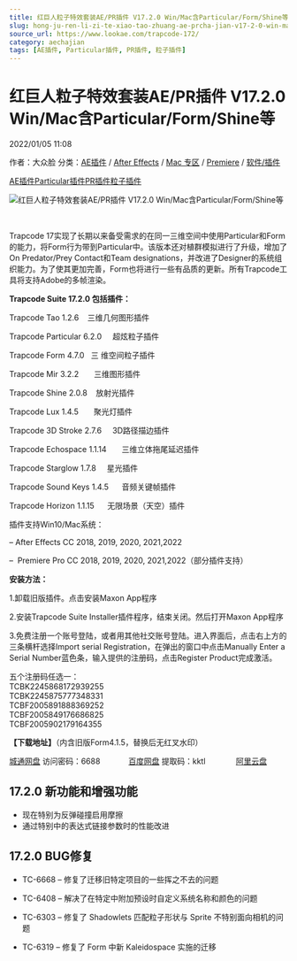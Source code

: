 ```yaml
---
title: 红巨人粒子特效套装AE/PR插件 V17.2.0 Win/Mac含Particular/Form/Shine等
slug: hong-ju-ren-li-zi-te-xiao-tao-zhuang-ae-prcha-jian-v17-2-0-win-machan-particular-form-shinedeng
source_url: https://www.lookae.com/trapcode-172/
category: aechajian
tags: [AE插件, Particular插件, PR插件, 粒子插件]
---
```

# 红巨人粒子特效套装AE/PR插件 V17.2.0 Win/Mac含Particular/Form/Shine等

2022/01/05 11:08

作者：大众脸
分类：[AE插件](https://www.lookae.com/after-effects/aechajian/) / [After Effects](https://www.lookae.com/after-effects/) / [Mac 专区](https://www.lookae.com/mac-osx/) / [Premiere](https://www.lookae.com/qitarjcj/premierezy/) / [软件/插件](https://www.lookae.com/qitarjcj/)

[AE插件](https://www.lookae.com/tag/ae%e6%8f%92%e4%bb%b6/)[Particular插件](https://www.lookae.com/tag/particular%e6%8f%92%e4%bb%b6/)[PR插件](https://www.lookae.com/tag/pr%e6%8f%92%e4%bb%b6/)[粒子插件](https://www.lookae.com/tag/%e7%b2%92%e5%ad%90%e6%8f%92%e4%bb%b6/)

![红巨人粒子特效套装AE/PR插件 V17.2.0 Win/Mac含Particular/Form/Shine等](https://www.lookae.com/wp-content/uploads/2021/09/Trapcode-Suite-17.jpg "红巨人粒子特效套装AE/PR插件 V17.2.0 Win/Mac含Particular/Form/Shine等-LookAE.com")

[﻿﻿﻿](https://cloud.video.taobao.com//play/u/705956171/p/1/e/6/t/1/326996465763.mp4)

Trapcode 17实现了长期以来备受需求的在同一三维空间中使用Particular和Form的能力，将Form行为带到Particular中。该版本还对植群模拟进行了升级，增加了On Predator/Prey Contact和Team designations，并改进了Designer的系统组织能力。为了使其更加完善，Form也将进行一些有品质的更新。所有Trapcode工具将支持Adobe的多帧渲染。

**Trapcode Suite 17.2.0 包括插件：**

Trapcode Tao 1.2.6    三维几何图形插件

Trapcode Particular 6.2.0     超炫粒子插件

Trapcode Form 4.7.0   三 维空间粒子插件

Trapcode Mir 3.2.2       三维图形插件

Trapcode Shine 2.0.8    放射光插件

Trapcode Lux 1.4.5       聚光灯插件

Trapcode 3D Stroke 2.7.6     3D路径描边插件

Trapcode Echospace 1.1.14       三维立体拖尾延迟插件

Trapcode Starglow 1.7.8     星光插件

Trapcode Sound Keys 1.4.5      音频关键帧插件

Trapcode Horizon 1.1.15      无限场景（天空）插件

插件支持Win10/Mac系统：

– After Effects CC 2018, 2019, 2020, 2021,2022

–  Premiere Pro CC 2018, 2019, 2020, 2021,2022（部分插件支持）

**安装方法：**

1.卸载旧版插件。点击安装Maxon App程序

2.安装Trapcode Suite Installer插件程序，结束关闭。然后打开Maxon App程序

3.免费注册一个账号登陆，或者用其他社交账号登陆。进入界面后，点击右上方的三条横杆选择Import serial Registration，在弹出的窗口中点击Manually Enter a Serial Number蓝色条，输入提供的注册码，点击Register Product完成激活。

五个注册码任选一：  
TCBK2245868172939255  
TCBK2245875777348331  
TCBF2005891888369252  
TCBF2005849176686825  
TCBF2005902179164355

**【下载地址】**（内含旧版Form4.1.5，替换后无红叉水印）

[城通网盘](https://url70.ctfile.com/f/2827370-533066771-aee039) 访问密码：6688             [百度网盘](https://pan.baidu.com/s/1xmC-Lx55QwZ_qEHTf5uhLw?pwd=kktl) 提取码：kktl              [阿里云盘](https://www.aliyundrive.com/s/2PEKmXZhf8N)

## 17.2.0 新功能和增强功能

* 现在特别为反弹碰撞启用摩擦
* 通过特别中的表达式链接参数时的性能改进

## 17.2.0 BUG修复

* TC-6668 – 修复了迁移旧特定项目的一些挥之不去的问题

* TC-6408 – 解决了在特定中附加预设时自定义系统名称和颜色的问题

* TC-6303 – 修复了 Shadowlets 匹配粒子形状与 Sprite 不特别面向相机的问题
* TC-6319 – 修复了 Form 中新 Kaleidospace 实施的迁移
